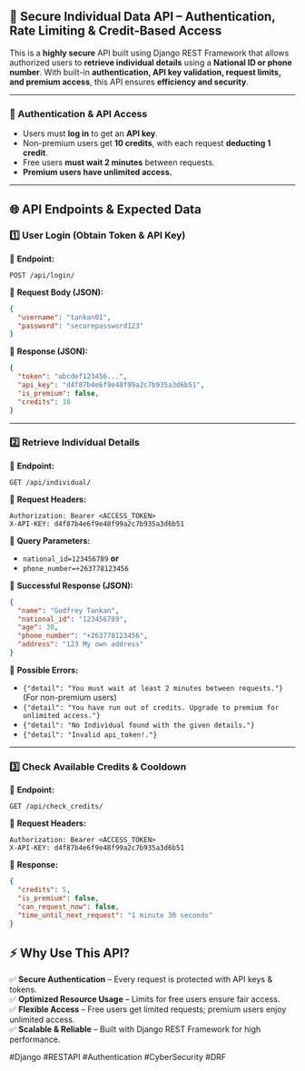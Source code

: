## **🚀 Secure Individual Data API – Authentication, Rate Limiting & Credit-Based Access**  

This is a **highly secure** API built using Django REST Framework that allows authorized users to **retrieve individual details** using a **National ID or phone number**. With built-in **authentication, API key validation, request limits, and premium access**, this API ensures **efficiency and security**.  

---

### **🔐 Authentication & API Access**  
- Users must **log in** to get an **API key**.  
- Non-premium users get **10 credits**, with each request **deducting 1 credit**.  
- Free users **must wait 2 minutes** between requests.  
- **Premium users have unlimited access.**  

---

## **🌐 API Endpoints & Expected Data**  

### **1️⃣ User Login (Obtain Token & API Key)**
🔹 **Endpoint:**  
```http
POST /api/login/
```
🔹 **Request Body (JSON):**  
```json
{
  "username": "tankan01",
  "password": "securepassword123"
}
```
🔹 **Response (JSON):**  
```json
{
  "token": "abcdef123456...",
  "api_key": "d4f87b4e6f9e48f99a2c7b935a3d6b51",
  "is_premium": false,
  "credits": 10
}
```

---

### **2️⃣ Retrieve Individual Details**  
🔹 **Endpoint:**  
```http
GET /api/individual/
```
🔹 **Request Headers:**  
```http
Authorization: Bearer <ACCESS_TOKEN>
X-API-KEY: d4f87b4e6f9e48f99a2c7b935a3d6b51
```
🔹 **Query Parameters:**  
- `national_id=123456789` **or**  
- `phone_number=+263778123456`  

🔹 **Successful Response (JSON):**  
```json
{
  "name": "Godfrey Tankan",
  "national_id": "123456789",
  "age": 30,
  "phone_number": "+263778123456",
  "address": "123 My own address"
}
```

🔹 **Possible Errors:**  
- `{"detail": "You must wait at least 2 minutes between requests."}` (For non-premium users)  
- `{"detail": "You have run out of credits. Upgrade to premium for unlimited access."}`  
- `{"detail": "No Individual found with the given details."}`
- `{"detail": "Invalid api_token!."}` 

---

### **3️⃣ Check Available Credits & Cooldown**  
🔹 **Endpoint:**  
```http
GET /api/check_credits/
```
🔹 **Request Headers:**  
```http
Authorization: Bearer <ACCESS_TOKEN>
X-API-KEY: d4f87b4e6f9e48f99a2c7b935a3d6b51
```
🔹 **Response:**  
```json
{
  "credits": 5,
  "is_premium": false,
  "can_request_now": false,
  "time_until_next_request": "1 minute 30 seconds"
}
```


## **⚡ Why Use This API?**  
✅ **Secure Authentication** – Every request is protected with API keys & tokens.  
✅ **Optimized Resource Usage** – Limits for free users ensure fair access.  
✅ **Flexible Access** – Free users get limited requests; premium users enjoy unlimited access.  
✅ **Scalable & Reliable** – Built with Django REST Framework for high performance.  

#Django #RESTAPI #Authentication #CyberSecurity #DRF

